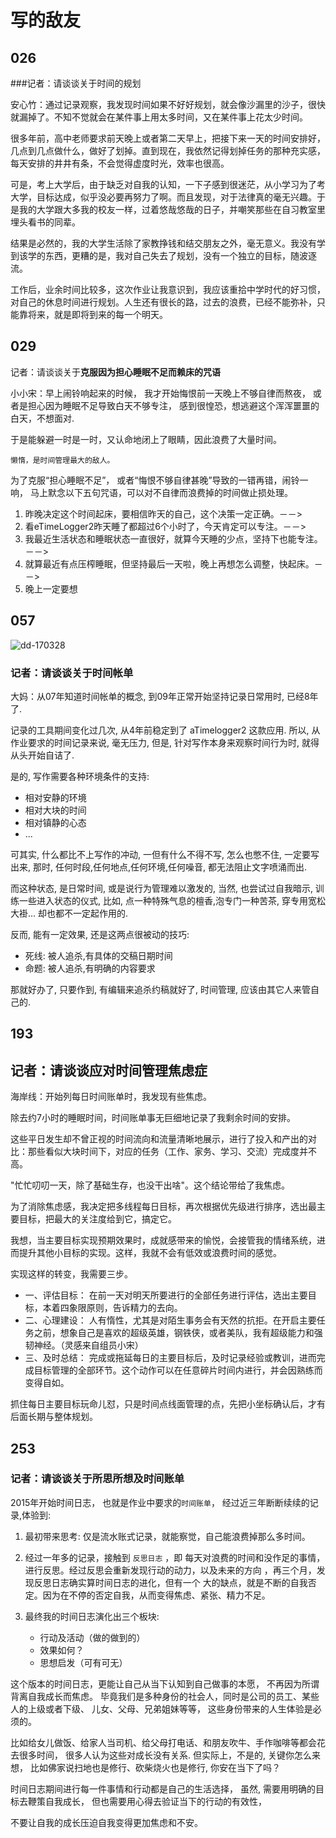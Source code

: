# 写的敌友

## 026

###记者：请谈谈关于时间的规划

安心竹：通过记录观察，我发现时间如果不好好规划，就会像沙漏里的沙子，很快就漏掉了。不知不觉就会在某件事上用太多时间，又在某件事上花太少时间。

很多年前，高中老师要求前天晚上或者第二天早上，把接下来一天的时间安排好，几点到几点做什么，做好了划掉。直到现在，我依然记得划掉任务的那种充实感，每天安排的井井有条，不会觉得虚度时光，效率也很高。

可是，考上大学后，由于缺乏对自我的认知，一下子感到很迷茫，从小学习为了考大学，目标达成，似乎没必要再努力了啊。而且发现，对于法律真的毫无兴趣。于是我的大学跟大多我的校友一样，过着悠哉悠哉的日子，并嘲笑那些在自习教室里埋头看书的同辈。

结果是必然的，我的大学生活除了家教挣钱和结交朋友之外，毫无意义。我没有学到该学的东西，更糟的是，我对自己失去了规划，没有一个独立的目标，随波逐流。

工作后，业余时间比较多，这次作业让我意识到，我应该重拾中学时代的好习惯，对自己的休息时间进行规划。人生还有很长的路，过去的浪费，已经不能弥补，只能靠将来，就是即将到来的每一个明天。

## 029

记者：请谈谈关于**克服因为担心睡眠不足而赖床的咒语**

小小宋：早上闹铃响起来的时候，
我才开始悔恨前一天晚上不够自律而熬夜，
或者是担心因为睡眠不足导致白天不够专注，
感到很惶恐，想逃避这个浑浑噩噩的白天，不想面对.

于是能躲避一时是一时，又认命地闭上了眼睛，因此浪费了大量时间。

    懒惰，是时间管理最大的敌人。

为了克服“担心睡眠不足”，
或者“悔恨不够自律甚晚”导致的一错再错，闹铃一响，
马上默念以下五句咒语，可以对不自律而浪费掉的时间做止损处理。

1. 昨晚决定这个时间起床，要相信昨天的自己，这个决策一定正确。－－>
1.  看eTimeLogger2昨天睡了都超过6个小时了，今天肯定可以专注。－－>
1.   我最近生活状态和睡眠状态一直很好，就算今天睡的少点，坚持下也能专注。－－>
1.  就算最近有点压榨睡眠，但坚持最后一天啦，晚上再想怎么调整，快起床。－－>
1. 晚上一定要想

## 057

![dd-170328](http://openmindclub.qiniucdn.com/res/tapes/GC4/S10E15gDAMA/dd-170328.jpg?imageView2/2/w/200)

### 记者：请谈谈关于时间帐单

大妈：从07年知道时间帐单的概念,
到09年正常开始坚持记录日常用时,
已经8年了.

记录的工具期间变化过几次, 从4年前稳定到了 aTimelogger2 这款应用.
所以, 从作业要求的时间记录来说, 毫无压力,
但是, 针对写作本身来观察时间行为时, 就得从头开始自诘了.

是的, 写作需要各种环境条件的支持:

- 相对安静的环境
- 相对大块的时间
- 相对镇静的心态
- ...

可其实, 什么都比不上写作的冲动,
一但有什么不得不写, 怎么也憋不住, 一定要写出来,
那时, 任何时段,任何地点,任何环境,任何噪音, 都无法阻止文字喷涌而出.

而这种状态, 是日常时间, 或是说行为管理难以激发的,
当然, 也尝试过自我暗示, 训练一些进入状态的仪式,
比如, 点一种特殊气息的檀香,泡专门一种苦茶, 穿专用宽松大褂...
却也都不一定起作用的.

反而, 能有一定效果, 还是这两点很被动的技巧:

- 死线: 被人追杀,有具体的交稿日期时间
- 命题: 被人追杀,有明确的内容要求

那就好办了, 只要作到, 有编辑来追杀约稿就好了,
时间管理, 应该由其它人来管自己的.

## 193

## 记者：请谈谈应对时间管理焦虑症

海岸线：开始列每日时间账单时，我发现有些焦虑。

除去约7小时的睡眠时间，时间账单事无巨细地记录了我剩余时间的安排。

这些平日发生却不曾正视的时间流向和流量清晰地展示，进行了投入和产出的对比：那些看似大块时间下，对应的任务（工作、家务、学习、交流）完成度并不高。

"忙忙叨叨一天，除了基础生存，也没干出啥"。这个结论带给了我焦虑。

为了消除焦虑感，我决定把多线程每日目标，再次根据优先级进行排序，选出最主要目标，把最大的关注度给到它，搞定它。

我想，当主要目标实现预期效果时，成就感带来的愉悦，会接管我的情绪系统，进而提升其他小目标的实现。这样，我就不会有低效或浪费时间的感觉。

实现这样的转变，我需要三步。

- 一、评估目标：
在前一天对明天所要进行的全部任务进行评估，选出主要目标，本着四象限原则，告诉精力的去向。
- 二、心理建设：
人有惰性，尤其是对陌生事务会有天然的抗拒。在开启主要任务之前，想象自己是喜欢的超级英雄，钢铁侠，或者美队，我有超级能力和强韧神经。（灵感来自组员小宋）
- 三、及时总结：
完成或拖延每日的主要目标后，及时记录经验或教训，进而完成目标管理的全部环节。这个动作可以在任意碎片时间内进行，并会因熟练而变得自如。

抓住每日主要目标玩命儿怼，只是时间点线面管理的点，先把小坐标确认后，才有后面长期与整体规划。

## 253

### 记者：请谈谈关于所思所想及时间账单

2015年开始时间日志，
也就是作业中要求的`时间账单`，
经过近三年断断续续的记录,体验到:

1. 最初带来思考: 仅是流水账式记录，就能察觉，自己能浪费掉那么多时间。
2. 经过一年多的记录，接触到 `反思日志` ，即 每天对浪费的时间和没作足的事情，进行反思。经过反思会重新发现行动的动力，以及未来的方向
，再三个月，发现反思日志确实算时间日志的进化，但有一个
大的缺点，就是不断的自我否定。因为在不停的否定自我，从而变得焦虑、紧张、精力不足。

3. 最终我的时间日志演化出三个板块:
    + 行动及活动（做的做到的）
    + 效果如何？
    + 思想启发（可有可无）

这个版本的时间日志，更能让自己从当下认知到自己做事的本愿，
不再因为所谓背离自我成长而焦虑。
毕竟我们是多种身份的社会人，同时是公司的员工、某些人的上级或者下级、
儿女、父母、兄弟姐妹等等，
这些身份带来的人生体验是必须的。

比如给女儿做饭、给家人当司机、给父母打电话、和朋友吹牛、手作咖啡等都会花去很多时间，
很多人认为这些对成长没有关系.
但实际上，不是的,
关键你怎么来想，
比如佛家说扫地也是修行、砍柴烧火也是修行,
你安在当下了吗？

时间日志期间进行每一件事情和行动都是自己的生活选择，
虽然, 需要用明确的目标去鞭策自我成长，
但也需要用心得去验证当下的行动的有效性，

不要让自我的成长压迫自我变得更加焦虑和不安。





